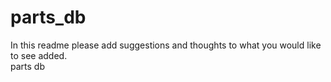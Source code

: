 parts_db
========
In this readme please add suggestions and thoughts to what you would like to see added.  
parts db 
